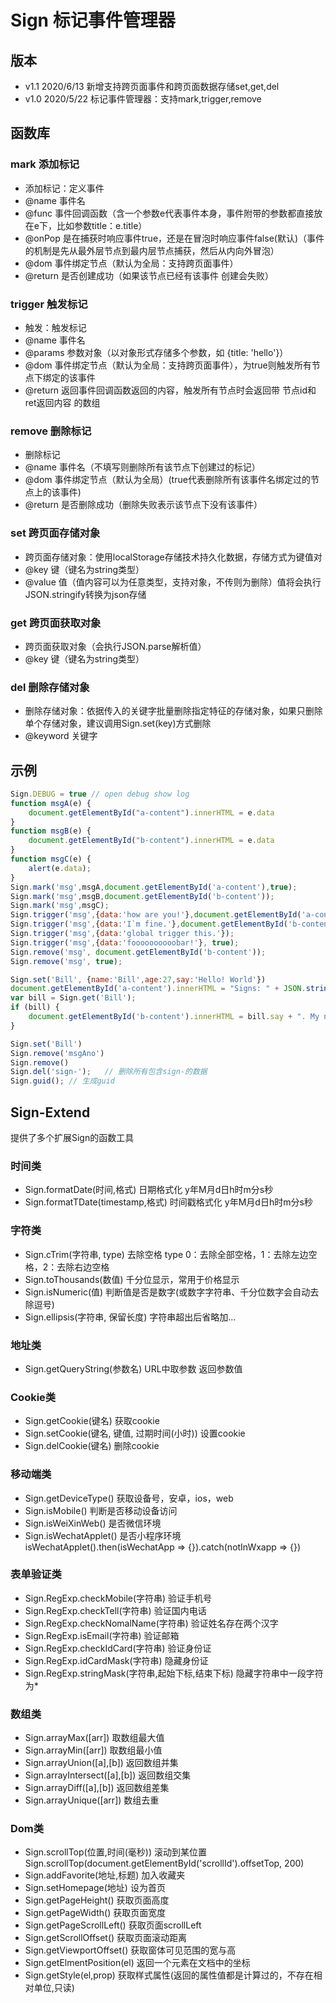 # Sign 标记事件管理器
## 版本
 * v1.1 2020/6/13 新增支持跨页面事件和跨页面数据存储set,get,del
  * v1.0 2020/5/22 标记事件管理器：支持mark,trigger,remove

## 函数库
### mark 添加标记
 * 添加标记：定义事件
 * @name 事件名
 * @func 事件回调函数（含一个参数e代表事件本身，事件附带的参数都直接放在e下，比如参数title：e.title）
 * @onPop 是在捕获时响应事件true，还是在冒泡时响应事件false(默认)（事件的机制是先从最外层节点到最内层节点捕获，然后从内向外冒泡）
 * @dom 事件绑定节点（默认为全局：支持跨页面事件）
 * @return 是否创建成功（如果该节点已经有该事件 创建会失败）

### trigger 触发标记
 * 触发：触发标记
 * @name 事件名
 * @params 参数对象（以对象形式存储多个参数，如 {title: 'hello'}）
 * @dom 事件绑定节点（默认为全局：支持跨页面事件），为true则触发所有节点下绑定的该事件
 * @return 返回事件回调函数返回的内容，触发所有节点时会返回带 节点id和ret返回内容 的数组

### remove 删除标记
 * 删除标记
 * @name 事件名（不填写则删除所有该节点下创建过的标记）
 * @dom 事件绑定节点（默认为全局）(true代表删除所有该事件名绑定过的节点上的该事件)
 * @return 是否删除成功（删除失败表示该节点下没有该事件）

 ### set 跨页面存储对象
 * 跨页面存储对象：使用localStorage存储技术持久化数据，存储方式为键值对
 * @key 键（键名为string类型）
 * @value 值（值内容可以为任意类型，支持对象，不传则为删除）值将会执行JSON.stringify转换为json存储

### get 跨页面获取对象
* 跨页面获取对象（会执行JSON.parse解析值）
* @key 键（键名为string类型）

### del 删除存储对象
* 删除存储对象：依据传入的关键字批量删除指定特征的存储对象，如果只删除单个存储对象，建议调用Sign.set(key)方式删除
 * @keyword 关键字

## 示例
```js
Sign.DEBUG = true // open debug show log
function msgA(e) {
	document.getElementById("a-content").innerHTML = e.data
}
function msgB(e) {
	document.getElementById("b-content").innerHTML = e.data
}
function msgC(e) {
	alert(e.data);
}
Sign.mark('msg',msgA,document.getElementById('a-content'),true);
Sign.mark('msg',msgB,document.getElementById('b-content'));
Sign.mark('msg',msgC);
Sign.trigger('msg',{data:'how are you!'},document.getElementById('a-content'));
Sign.trigger('msg',{data:'I`m fine.'},document.getElementById('b-content'));
Sign.trigger('msg',{data:'global trigger this.'});
Sign.trigger('msg',{data:'foooooooooobar!'}, true);
Sign.remove('msg', document.getElementById('b-content'));
Sign.remove('msg', true);

Sign.set('Bill', {name:'Bill',age:27,say:'Hello! World'})
document.getElementById('a-content').innerHTML = "Signs: " + JSON.stringify(Sign.get('signs'));
var bill = Sign.get('Bill');
if (bill) {
	document.getElementById('b-content').innerHTML = bill.say + ". My name is " + bill.name + " and I`m " + bill.age + " years old.";
}

Sign.set('Bill')
Sign.remove('msgAno')
Sign.remove()
Sign.del('sign-');   // 删除所有包含sign-的数据
Sign.guid(); // 生成guid
```

## Sign-Extend
提供了多个扩展Sign的函数工具

### 时间类
* Sign.formatDate(时间,格式) 日期格式化 y年M月d日h时m分s秒
* Sign.formatTDate(timestamp,格式) 时间戳格式化 y年M月d日h时m分s秒
### 字符类
* Sign.cTrim(字符串, type) 去除空格 type 0：去除全部空格，1：去除左边空格，2：去除右边空格
* Sign.toThousands(数值) 千分位显示，常用于价格显示
* Sign.isNumeric(值) 判断值是否是数字(或数字字符串、千分位数字会自动去除逗号)
* Sign.ellipsis(字符串, 保留长度) 字符串超出后省略加...
### 地址类
* Sign.getQueryString(参数名) URL中取参数  返回参数值
### Cookie类
* Sign.getCookie(键名) 获取cookie
* Sign.setCookie(键名, 键值, 过期时间(小时)) 设置cookie
* Sign.delCookie(键名) 删除cookie
### 移动端类
* Sign.getDeviceType() 获取设备号，安卓，ios，web
* Sign.isMobile() 判断是否移动设备访问
* Sign.isWeiXinWeb() 是否微信环境
* Sign.isWechatApplet() 是否小程序环境 isWechatApplet().then(isWechatApp => {}).catch(notInWxapp => {})
### 表单验证类
* Sign.RegExp.checkMobile(字符串) 验证手机号
* Sign.RegExp.checkTell(字符串) 验证国内电话
* Sign.RegExp.checkNomalName(字符串) 验证姓名存在两个汉字
* Sign.RegExp.isEmail(字符串) 验证邮箱
* Sign.RegExp.checkIdCard(字符串) 验证身份证
* Sign.RegExp.idCardMask(字符串) 隐藏身份证
* Sign.RegExp.stringMask(字符串,起始下标,结束下标) 隐藏字符串中一段字符为*
### 数组类
* Sign.arrayMax([arr]) 取数组最大值
* Sign.arrayMin([arr]) 取数组最小值
* Sign.arrayUnion([a],[b]) 返回数组并集
* Sign.arrayIntersect([a],[b]) 返回数组交集
* Sign.arrayDiff([a],[b]) 返回数组差集
* Sign.arrayUnique([arr]) 数组去重
### Dom类
* Sign.scrollTop(位置,时间(毫秒)) 滚动到某位置 Sign.scrollTop(document.getElementById('scrollId').offsetTop, 200)
* Sign.addFavorite(地址,标题) 加入收藏夹
* Sign.setHomepage(地址) 设为首页
* Sign.getPageHeight() 获取页面高度
* Sign.getPageWidth() 获取页面宽度
* Sign.getPageScrollLeft() 获取页面scrollLeft
* Sign.getScrollOffset() 获取页面滚动距离
* Sign.getViewportOffset() 获取窗体可见范围的宽与高
* Sign.getElmentPosition(el) 返回一个元素在文档中的坐标
* Sign.getStyle(el,prop) 获取样式属性(返回的属性值都是计算过的，不存在相对单位,只读)